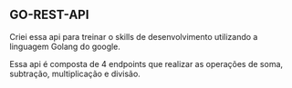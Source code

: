 ## GO-REST-API ##

Criei essa api para treinar o skills de desenvolvimento utilizando a linguagem Golang do google.

Essa api é composta de 4 endpoints que realizar as operações de soma, subtração, multiplicação e divisão.
